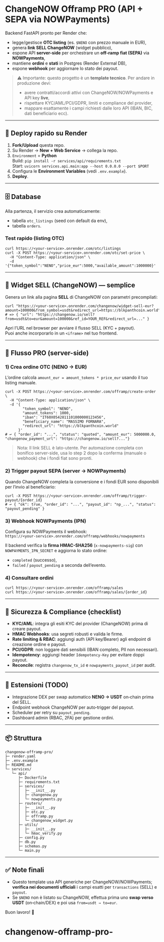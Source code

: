 # ChangeNOW Offramp PRO (API + SEPA via NOWPayments)

Backend FastAPI pronto per Render che:
- legge/gestisce **OTC listing** (es. `$NENO` con prezzo manuale in EUR),
- genera **link SELL ChangeNOW** (widget pubblico),
- espone API **server-side** per orchestrare un **off‑ramp fiat (SEPA)** via **NOWPayments**,
- mantiene **ordini** e **stati** in Postgres (Render External DB),
- espone **webhook** per aggiornare lo stato dei payout.

> ⚠️ Importante: questo progetto è un **template tecnico**. Per andare in produzione devi:
> - avere contratti/accordi attivi con ChangeNOW/NOWPayments e API key **live**,
> - rispettare KYC/AML/PCI/GDPR, limiti e compliance del provider,
> - mappare esattamente i campi richiesti dalle loro API (IBAN, BIC, dati beneficiario ecc).

---

## 🚀 Deploy rapido su Render

1. **Fork/Upload** questa repo.
2. Su Render → **New + Web Service** → collega la repo.
3. `Environment` = **Python**  
   Build: `pip install -r services/api/requirements.txt`  
   Start: `uvicorn services.api.main:app --host 0.0.0.0 --port $PORT`
4. Configura le **Environment Variables** (vedi `.env.example`).
5. **Deploy**.

---

## 🗄️ Database

Alla partenza, il servizio crea automaticamente:
- tabella `otc_listings` (seed con default da env),
- tabella `orders`.

### Test rapido (listing OTC)
```
curl https://<your-service>.onrender.com/otc/listings
curl -X POST https://<your-service>.onrender.com/otc/set-price \
  -H "Content-Type: application/json" \
  -d '{"token_symbol":"NENO","price_eur":5000,"available_amount":1000000}'
```

---

## 🔗 Widget SELL (ChangeNOW) — semplice

Genera un link alla pagina **SELL** di ChangeNOW con parametri precompilati:

```
curl "https://<your-service>.onrender.com/changenow/widget-sell-eur?amount=100000&from_symbol=usdt&redirect_url=https://blkpanthcoin.world"
# => { "url": "https://changenow.io/sell?from=usdt&to=eur&amount=100000&ref_id=YOUR_REF&redirect_url=..." }
```

Apri l’URL nel browser per avviare il flusso SELL (KYC + payout).  
Puoi anche incorporarlo in un `<iframe>` nel tuo frontend.

---

## 🧩 Flusso PRO (server-side)

### 1) Crea ordine OTC (NENO → EUR)
L’ordine calcola `amount_eur = amount_tokens * price_eur` usando il tuo listing manuale.

```
curl -X POST https://<your-service>.onrender.com/offramp/create-order \
  -H "Content-Type: application/json" \
  -d '{
        "token_symbol": "NENO",
        "amount_tokens": 1000,
        "iban": "IT60X0542811101000000123456",
        "beneficiary_name": "MASSIMO FORNARA",
        "redirect_url": "https://blkpanthcoin.world"
      }'
# ↩️ { "order_id": "...", "status": "quoted", "amount_eur": 5000000.0, "changenow_payment_url": "https://changenow.io/sell?..."}
```

> Nota: Il link SELL è lato-utente. Per automazione completa con bonifico server-side, usa lo step 2 dopo la conferma (manuale o webhook) che i fondi fiat sono pronti.

### 2) Trigger payout SEPA (server → NOWPayments)

Quando ChangeNOW completa la conversione e i fondi EUR sono disponibili per l’invio al beneficiario:

```
curl -X POST https://<your-service>.onrender.com/offramp/trigger-payout/{order_id}
# ↩️ { "ok": true, "order_id": "...", "payout_id": "np_...", "status": "payout_pending" }
```

### 3) Webhook NOWPayments (IPN)

Configura su NOWPayments il webhook:  
`https://<your-service>.onrender.com/offramp/webhooks/nowpayments`

Il backend verifica la **firma HMAC-SHA256** (`x-nowpayments-sig`) con `NOWPAYMENTS_IPN_SECRET` e aggiorna lo stato ordine:
- `completed` (successo),
- `failed` / `payout_pending` a seconda dell’evento.

### 4) Consultare ordini
```
curl https://<your-service>.onrender.com/offramp/sales
curl https://<your-service>.onrender.com/offramp/sales/{order_id}
```

---

## 🔐 Sicurezza & Compliance (checklist)

- **KYC/AML**: integra gli esiti KYC del provider (ChangeNOW) prima di creare payout.
- **HMAC Webhooks**: usa segreti robusti e valida le firme.
- **Rate limiting & RBAC**: aggiungi auth (API key/Bearer) agli endpoint di creazione ordine e payout.
- **PCI/GDPR**: non loggare dati sensibili (IBAN completo, PII non necessari).
- **Idempotency**: aggiungi header `Idempotency-Key` per evitare doppi payout.
- **Reconcile**: registra `changenow_tx_id` e `nowpayments_payout_id` per audit.

---

## 🔧 Estensioni (TODO)

- Integrazione DEX per swap automatico **NENO → USDT** on‑chain prima del SELL.
- Endpoint webhook ChangeNOW per auto‑trigger del payout.
- Scheduler per retry su `payout_pending`.
- Dashboard admin (RBAC, 2FA) per gestione ordini.

---

## 📦 Struttura

```
changenow-offramp-pro/
├─ render.yaml
├─ .env.example
├─ README.md
└─ services/
   └─ api/
      ├─ Dockerfile
      ├─ requirements.txt
      ├─ services/
      │  ├─ __init__.py
      │  ├─ changenow.py
      │  └─ nowpayments.py
      ├─ routers/
      │  ├─ __init__.py
      │  ├─ otc.py
      │  ├─ offramp.py
      │  └─ changenow_widget.py
      ├─ utils/
      │  ├─ __init__.py
      │  └─ hmac_verify.py
      ├─ config.py
      ├─ db.py
      ├─ schemas.py
      └─ main.py
```

---

## ✅ Note finali

- Questo template usa API generiche per ChangeNOW/NOWPayments; **verifica nei documenti ufficiali** i campi esatti per `transactions` (SELL) e `payout`.  
- Se `$NENO` non è listato su ChangeNOW, effettua prima uno **swap verso USDT** (on‑chain/DEX) e poi usa `from=usdt → to=eur`.

Buon lavoro! 🚀
# changenow-offramp-pro-
